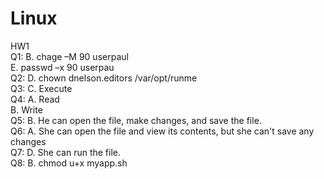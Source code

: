 # Linux
HW1  
Q1: B. chage –M 90 userpaul  
    E. passwd –x 90 userpau  
Q2: D. chown dnelson.editors /var/opt/runme  
Q3: C. Execute  
Q4: A. Read  
    B. Write  
Q5: B. He can open the file, make changes, and save the file.  
Q6: A. She can open the file and view its contents, but she can't save any changes  
Q7: D. She can run the file.  
Q8: B. chmod u+x myapp.sh  


